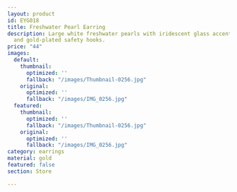 ```yaml
---
layout: product
id: EYG018
title: Freshwater Pearl Earring
description: Large white freshwater pearls with iridescent glass accent tube beads
  and gold-plated safety hooks.
price: "44"
images:
  default:
    thumbnail:
      optimized: ''
      fallback: "/images/Thumbnail-0256.jpg"
    original:
      optimized: ''
      fallback: "/images/IMG_0256.jpg"
  featured:
    thumbnail:
      optimized: ''
      fallback: "/images/Thumbnail-0256.jpg"
    original:
      optimized: ''
      fallback: "/images/IMG_0256.jpg"
category: earrings
material: gold
featured: false
section: Store

---
```

